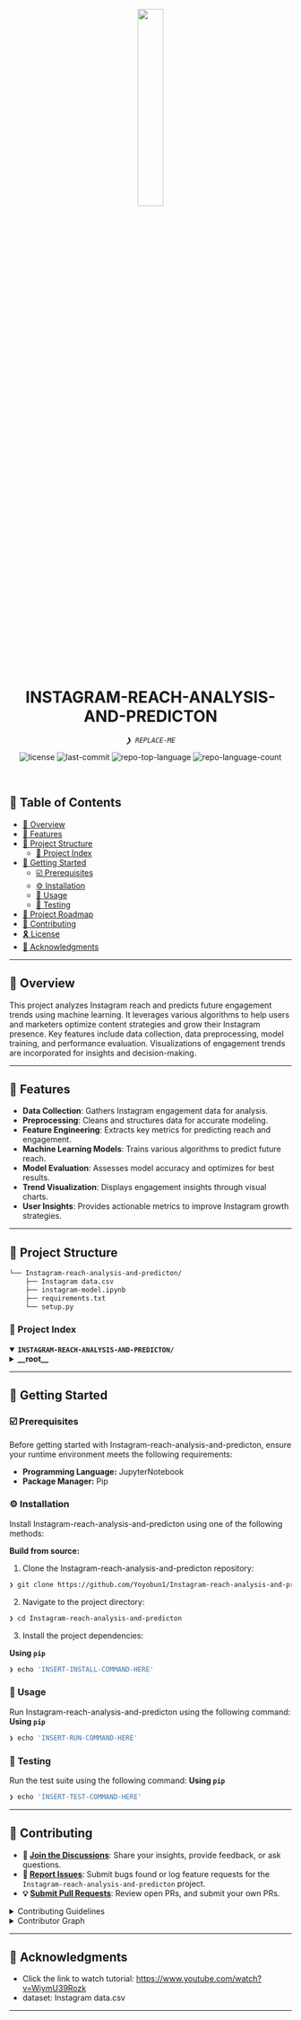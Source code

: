 <p align="center">
    <img src="https://img.icons8.com/?size=512&id=55494&format=png" align="center" width="30%">
</p>
<p align="center"><h1 align="center">INSTAGRAM-REACH-ANALYSIS-AND-PREDICTON</h1></p>
<p align="center">
	<em><code>❯ REPLACE-ME</code></em>
</p>
<p align="center">
	<img src="https://img.shields.io/github/license/Yoyobun1/Instagram-reach-analysis-and-predicton?style=default&logo=opensourceinitiative&logoColor=white&color=0074ff" alt="license">
	<img src="https://img.shields.io/github/last-commit/Yoyobun1/Instagram-reach-analysis-and-predicton?style=default&logo=git&logoColor=white&color=0074ff" alt="last-commit">
	<img src="https://img.shields.io/github/languages/top/Yoyobun1/Instagram-reach-analysis-and-predicton?style=default&color=0074ff" alt="repo-top-language">
	<img src="https://img.shields.io/github/languages/count/Yoyobun1/Instagram-reach-analysis-and-predicton?style=default&color=0074ff" alt="repo-language-count">
</p>
<p align="center"><!-- default option, no dependency badges. -->
</p>
<p align="center">
	<!-- default option, no dependency badges. -->
</p>
<br>

## 🔗 Table of Contents

- [📍 Overview](#-overview)
- [👾 Features](#-features)
- [📁 Project Structure](#-project-structure)
  - [📂 Project Index](#-project-index)
- [🚀 Getting Started](#-getting-started)
  - [☑️ Prerequisites](#-prerequisites)
  - [⚙️ Installation](#-installation)
  - [🤖 Usage](#🤖-usage)
  - [🧪 Testing](#🧪-testing)
- [📌 Project Roadmap](#-project-roadmap)
- [🔰 Contributing](#-contributing)
- [🎗 License](#-license)
- [🙌 Acknowledgments](#-acknowledgments)

---

## 📍 Overview

<text>This project analyzes Instagram reach and predicts future engagement trends using machine learning. It leverages various algorithms to help users and marketers optimize content strategies and grow their Instagram presence. Key features include data collection, data preprocessing, model training, and performance evaluation. Visualizations of engagement trends are incorporated for insights and decision-making.</text>

---

## 👾 Features

- **Data Collection**: Gathers Instagram engagement data for analysis.
- **Preprocessing**: Cleans and structures data for accurate modeling.
- **Feature Engineering**: Extracts key metrics for predicting reach and engagement.
- **Machine Learning Models**: Trains various algorithms to predict future reach.
- **Model Evaluation**: Assesses model accuracy and optimizes for best results.
- **Trend Visualization**: Displays engagement insights through visual charts.
- **User Insights**: Provides actionable metrics to improve Instagram growth strategies.

---

## 📁 Project Structure

```sh
└── Instagram-reach-analysis-and-predicton/
    ├── Instagram data.csv
    ├── instagram-model.ipynb
    ├── requirements.txt
    └── setup.py
```


### 📂 Project Index
<details open>
	<summary><b><code>INSTAGRAM-REACH-ANALYSIS-AND-PREDICTON/</code></b></summary>
	<details> <!-- __root__ Submodule -->
		<summary><b>__root__</b></summary>
		<blockquote>
			<table>
			<tr>
				<td><b><a href='https://github.com/Yoyobun1/Instagram-reach-analysis-and-predicton/blob/master/instagram-model.ipynb'>instagram-model.ipynb</a></b></td>
				<td><code>❯ REPLACE-ME</code></td>
			</tr>
			<tr>
				<td><b><a href='https://github.com/Yoyobun1/Instagram-reach-analysis-and-predicton/blob/master/requirements.txt'>requirements.txt</a></b></td>
				<td><code>❯ REPLACE-ME</code></td>
			</tr>
			<tr>
				<td><b><a href='https://github.com/Yoyobun1/Instagram-reach-analysis-and-predicton/blob/master/setup.py'>setup.py</a></b></td>
				<td><code>❯ REPLACE-ME</code></td>
			</tr>
			</table>
		</blockquote>
	</details>
</details>

---
## 🚀 Getting Started

### ☑️ Prerequisites

Before getting started with Instagram-reach-analysis-and-predicton, ensure your runtime environment meets the following requirements:

- **Programming Language:** JupyterNotebook
- **Package Manager:** Pip


### ⚙️ Installation

Install Instagram-reach-analysis-and-predicton using one of the following methods:

**Build from source:**

1. Clone the Instagram-reach-analysis-and-predicton repository:
```sh
❯ git clone https://github.com/Yoyobun1/Instagram-reach-analysis-and-predicton
```

2. Navigate to the project directory:
```sh
❯ cd Instagram-reach-analysis-and-predicton
```

3. Install the project dependencies:


**Using `pip`** &nbsp; [<img align="center" src="" />]()

```sh
❯ echo 'INSERT-INSTALL-COMMAND-HERE'
```


### 🤖 Usage
Run Instagram-reach-analysis-and-predicton using the following command:
**Using `pip`** &nbsp; [<img align="center" src="" />]()

```sh
❯ echo 'INSERT-RUN-COMMAND-HERE'
```


### 🧪 Testing
Run the test suite using the following command:
**Using `pip`** &nbsp; [<img align="center" src="" />]()

```sh
❯ echo 'INSERT-TEST-COMMAND-HERE'
```


---

## 🔰 Contributing

- **💬 [Join the Discussions](https://github.com/Yoyobun1/Instagram-reach-analysis-and-predicton/discussions)**: Share your insights, provide feedback, or ask questions.
- **🐛 [Report Issues](https://github.com/Yoyobun1/Instagram-reach-analysis-and-predicton/issues)**: Submit bugs found or log feature requests for the `Instagram-reach-analysis-and-predicton` project.
- **💡 [Submit Pull Requests](https://github.com/Yoyobun1/Instagram-reach-analysis-and-predicton/blob/main/CONTRIBUTING.md)**: Review open PRs, and submit your own PRs.

<details closed>
<summary>Contributing Guidelines</summary>

1. **Fork the Repository**: Start by forking the project repository to your github account.
2. **Clone Locally**: Clone the forked repository to your local machine using a git client.
   ```sh
   git clone https://github.com/Yoyobun1/Instagram-reach-analysis-and-predicton
   ```
3. **Create a New Branch**: Always work on a new branch, giving it a descriptive name.
   ```sh
   git checkout -b new-feature-x
   ```
4. **Make Your Changes**: Develop and test your changes locally.
5. **Commit Your Changes**: Commit with a clear message describing your updates.
   ```sh
   git commit -m 'Implemented new feature x.'
   ```
6. **Push to github**: Push the changes to your forked repository.
   ```sh
   git push origin new-feature-x
   ```
7. **Submit a Pull Request**: Create a PR against the original project repository. Clearly describe the changes and their motivations.
8. **Review**: Once your PR is reviewed and approved, it will be merged into the main branch. Congratulations on your contribution!
</details>

<details closed>
<summary>Contributor Graph</summary>
<br>
<p align="left">
   <a href="https://github.com{/Yoyobun1/Instagram-reach-analysis-and-predicton/}graphs/contributors">
      <img src="https://contrib.rocks/image?repo=Yoyobun1/Instagram-reach-analysis-and-predicton">
   </a>
</p>
</details>

---


## 🙌 Acknowledgments

- Click the link to watch tutorial: https://www.youtube.com/watch?v=WiymU39Rozk
- dataset: Instagram data.csv

---